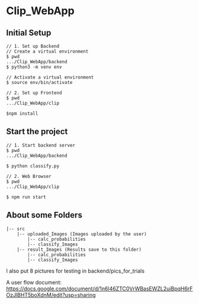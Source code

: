 # Clip_WebApp

## Initial Setup

```
// 1. Set up Backend
// Create a virtual environment
$ pwd
.../Clip_WebApp/backend
$ python3 -m venv env

// Activate a virtual environment
$ source env/bin/activate

// 2. Set up Frontend
$ pwd
.../Clip_WebApp/clip

$npm install
```

## Start the project

```
// 1. Start backend server
$ pwd
.../Clip_WebApp/backend

$ python classify.py

// 2. Web Browser
$ pwd
.../Clip_WebApp/clip

$ npm run start
```

## About some Folders

```
|-- src
    |-- uploaded_Images (Images uploaded by the user)
        |-- calc_probabilities
        |-- classify_Images
    |-- result_Images (Results save to this folder)
        |-- calc_probabilities
        |-- classify_Images
```
I also put 8 pictures for testing in backend/pics_for_trials

A user flow document: https://docs.google.com/document/d/1n6l46ZTC0VrWBasEWZL2ujBpqH6rFOzJlBHT5boXdnM/edit?usp=sharing
